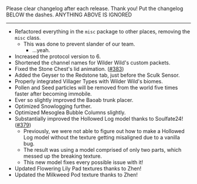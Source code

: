 Please clear changelog after each release.
Thank you!
Put the changelog BELOW the dashes. ANYTHING ABOVE IS IGNORED

-----------------
- Refactored everything in the `misc` package to other places, removing the `misc` class.
  - This was done to prevent slander of our team.
    - ...yeah.
- Increased the protocol version to 6.
- Shortened the channel names for Wilder Wild's custom packets.
- Fixed the Stone Chest's lid animation. ([#383](https://github.com/FrozenBlock/WilderWild/issues/383))
- Added the Geyser to the Redstone tab, just before the Sculk Sensor.
- Properly integrated Villager Types with Wilder Wild's biomes.
- Pollen and Seed particles will be removed from the world five times faster after becoming immobile.
- Ever so slightly improved the Baoab trunk placer.
- Optimized Snowlogging further.
- Optimized Mesoglea Bubble Columns slightly.
- Substantially improved the Hollowed Log model thanks to Soulfate24! ([#379](https://github.com/FrozenBlock/WilderWild/issues/379))
    - Previously, we were not able to figure out how to make a Hollowed Log model without the texture getting misaligned due to a vanilla bug.
    - The result was using a model comprised of only two parts, which messed up the breaking texture.
    - This new model fixes every possible issue with it!
- Updated Flowering Lily Pad textures thanks to Zhen!
- Updated the Milkweed Pod texture thanks to Zhen!
